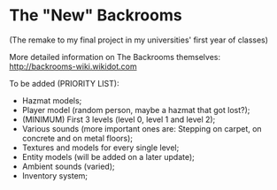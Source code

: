 # The "New" Backrooms
(The remake to my final project in my universities' first year of classes)

More detailed information on The Backrooms themselves: http://backrooms-wiki.wikidot.com

To be added (PRIORITY LIST):
- Hazmat models;
- Player model (random person, maybe a hazmat that got lost?);
- (MINIMUM) First 3 levels (level 0, level 1 and level 2);
- Various sounds (more important ones are: Stepping on carpet, on concrete and on metal floors);
- Textures and models for every single level;
- Entity models (will be added on a later update);
- Ambient sounds (varied);
- Inventory system;
